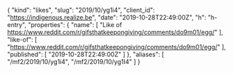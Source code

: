 {
  "kind": "likes",
  "slug": "2019/10/yg1i4",
  "client_id": "https://indigenous.realize.be",
  "date": "2019-10-28T22:49:00Z",
  "h": "h-entry",
  "properties": {
    "name": [
      "Like of https://www.reddit.com/r/gifsthatkeepongiving/comments/do9m01/egg/"
    ],
    "like-of": [
      "https://www.reddit.com/r/gifsthatkeepongiving/comments/do9m01/egg/"
    ],
    "published": [
      "2019-10-28T22:49:00Z"
    ]
  },
  "aliases": [
    "/mf2/2019/10/yg1i4",
    "/mf2/2019/10/yg1I4"
  ]
}
